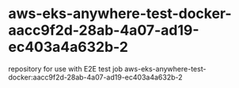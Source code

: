 # aws-eks-anywhere-test-docker-aacc9f2d-28ab-4a07-ad19-ec403a4a632b-2
repository for use with E2E test job aws-eks-anywhere-test-docker:aacc9f2d-28ab-4a07-ad19-ec403a4a632b-2
